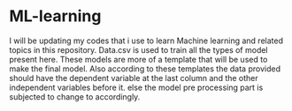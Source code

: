 # ML-learning
I will be updating my codes that i use to learn Machine learning and related topics in this repository.
Data.csv is used to train all the types of model present here. These models are more of a template that will be used to make the final model. Also according to these templates the data provided should have the dependent variable at the last column and the other independent variables before it. 
else the model pre processing part is subjected to change to accordingly.
